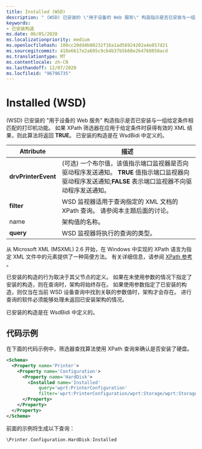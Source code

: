 ```yaml
---
title: Installed (WSD)
description: " (WSD) 已安装的 \"用于设备的 Web 服务\" 构造指示是否已安装与一组给定条件相匹配的打印机功能。"
keywords:
- 已安装构造
ms.date: 06/05/2020
ms.localizationpriority: medium
ms.openlocfilehash: 100cc20dd4b80232f16a1ad56924202a4e857d21
ms.sourcegitcommit: 418e6617e2a695c9cb4b37b5b60e264760858acd
ms.translationtype: MT
ms.contentlocale: zh-CN
ms.lasthandoff: 12/07/2020
ms.locfileid: "96796735"
---
```

# <a name="installed-wsd"></a>Installed (WSD)

 (WSD) 已安装的 "用于设备的 Web 服务" 构造指示是否已安装与一组给定条件相匹配的打印机功能。 如果 XPath 筛选器在应用于给定条件时获得有效的 XML 结果，则此算法将返回 **TRUE**。 已安装的构造是在 WsdBidi 中定义的。

| Attribute | 描述 |
| --- | --- |
| **drvPrinterEvent** |  (可选) 一个布尔值，该值指示端口监视器是否向驱动程序发送通知。 **TRUE** 值指示端口监视器向驱动程序发送通知;**FALSE** 表示端口监视器不向驱动程序发送通知。 |
| **filter** | WSD 监视器适用于查询指定的 XML 文档的 XPath 查询。 请参阅本主题后面的讨论。 |
| name | 架构值的名称。 |
| **query** | WSD 监视器将执行的查询的类型。 |

从 Microsoft XML (MSXML) 2.6 开始，在 Windows 中实现的 XPath 语言为指定 XML 文件中的元素提供了一种简便方法。 有关详细信息，请参阅 [XPath 参考](/previous-versions/dotnet/netframework-4.0/ms256115(v=vs.100)) 。

已安装的构造的行为取决于其父节点的定义。 如果在未使用参数的情况下指定了安装的构造，则在查询时，架构将始终存在。 如果使用参数指定了已安装的构造，则仅当在当前 WSD 设备查询中找到关联的参数值时，架构才会存在。 进行查询的软件必须能够处理未返回已安装架构的情况。

已安装的构造是在 WsdBidi 中定义的。

## <a name="code-example"></a>代码示例

在下面的代码示例中，筛选器查找算法使用 XPath 查询来确认是否安装了硬盘。

```xml
<Schema>
  <Property name='Printer'>
    <Property name='Configuration'>
      <Property name='HardDisk'>
        <Installed name='Installed'
            query='wprt:PrinterConfiguration'
            filter='wprt:PrinterConfiguration/wprt:Storage/wprt:StorageEntry[wprt:Type="HardDisk"]'/>
      </Property>
    </Property>
  </Property>
</Schema>
```

前面的示例将生成以下查询：

```cpp
\Printer.Configuration.HardDisk:Installed
```
